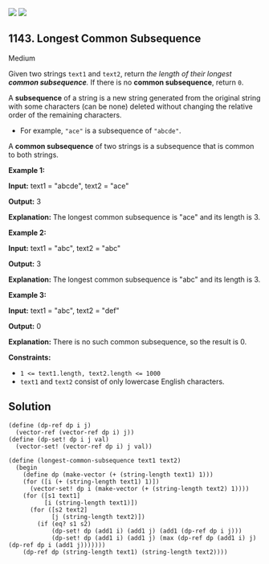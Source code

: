 [![](https://img.shields.io/github/stars/javadev/LeetCode-in-All?label=Stars&style=flat-square)](https://github.com/javadev/LeetCode-in-All)
[![](https://img.shields.io/github/forks/javadev/LeetCode-in-All?label=Fork%20me%20on%20GitHub%20&style=flat-square)](https://github.com/javadev/LeetCode-in-All/fork)

## 1143\. Longest Common Subsequence

Medium

Given two strings `text1` and `text2`, return _the length of their longest **common subsequence**._ If there is no **common subsequence**, return `0`.

A **subsequence** of a string is a new string generated from the original string with some characters (can be none) deleted without changing the relative order of the remaining characters.

*   For example, `"ace"` is a subsequence of `"abcde"`.

A **common subsequence** of two strings is a subsequence that is common to both strings.

**Example 1:**

**Input:** text1 = "abcde", text2 = "ace"

**Output:** 3

**Explanation:** The longest common subsequence is "ace" and its length is 3.

**Example 2:**

**Input:** text1 = "abc", text2 = "abc"

**Output:** 3

**Explanation:** The longest common subsequence is "abc" and its length is 3.

**Example 3:**

**Input:** text1 = "abc", text2 = "def"

**Output:** 0

**Explanation:** There is no such common subsequence, so the result is 0.

**Constraints:**

*   `1 <= text1.length, text2.length <= 1000`
*   `text1` and `text2` consist of only lowercase English characters.

## Solution

```racket
(define (dp-ref dp i j)
  (vector-ref (vector-ref dp i) j))
(define (dp-set! dp i j val)
  (vector-set! (vector-ref dp i) j val))

(define (longest-common-subsequence text1 text2)
  (begin
    (define dp (make-vector (+ (string-length text1) 1)))
    (for ([i (+ (string-length text1) 1)])
      (vector-set! dp i (make-vector (+ (string-length text2) 1))))
    (for ([s1 text1]
          [i (string-length text1)])
      (for ([s2 text2]
            [j (string-length text2)])
        (if (eq? s1 s2)
            (dp-set! dp (add1 i) (add1 j) (add1 (dp-ref dp i j)))
            (dp-set! dp (add1 i) (add1 j) (max (dp-ref dp (add1 i) j) (dp-ref dp i (add1 j)))))))
    (dp-ref dp (string-length text1) (string-length text2))))
```
